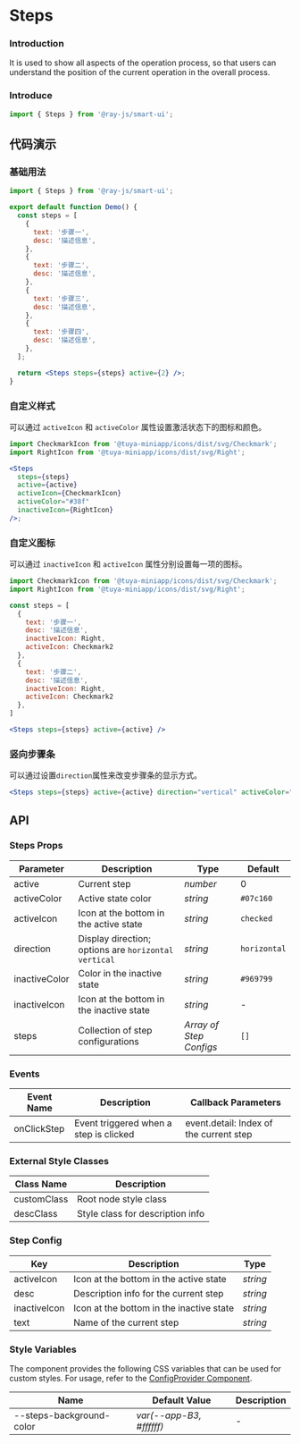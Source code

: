 <!-- ---
category: Display
--- -->

# Steps

### Introduction

It is used to show all aspects of the operation process, so that users can understand the position of the current operation in the overall process.

### Introduce

```jsx
import { Steps } from '@ray-js/smart-ui';
```

## 代码演示

### 基础用法

```jsx
import { Steps } from '@ray-js/smart-ui';

export default function Demo() {
  const steps = [
    {
      text: '步骤一',
      desc: '描述信息',
    },
    {
      text: '步骤二',
      desc: '描述信息',
    },
    {
      text: '步骤三',
      desc: '描述信息',
    },
    {
      text: '步骤四',
      desc: '描述信息',
    },
  ];

  return <Steps steps={steps} active={2} />;
}
```

### 自定义样式

可以通过 `activeIcon` 和 `activeColor` 属性设置激活状态下的图标和颜色。

```jsx
import CheckmarkIcon from '@tuya-miniapp/icons/dist/svg/Checkmark';
import RightIcon from '@tuya-miniapp/icons/dist/svg/Right';

<Steps
  steps={steps}
  active={active}
  activeIcon={CheckmarkIcon}
  activeColor="#38f"
  inactiveIcon={RightIcon}
/>;
```

### 自定义图标

可以通过 `inactiveIcon` 和 `activeIcon` 属性分别设置每一项的图标。

```jsx
import CheckmarkIcon from '@tuya-miniapp/icons/dist/svg/Checkmark';
import RightIcon from '@tuya-miniapp/icons/dist/svg/Right';

const steps = [
  {
    text: '步骤一',
    desc: '描述信息',
    inactiveIcon: Right,
    activeIcon: Checkmark2
  },
  {
    text: '步骤二',
    desc: '描述信息',
    inactiveIcon: Right,
    activeIcon: Checkmark2
  },
]

<Steps steps={steps} active={active} />
```

### 竖向步骤条

可以通过设置`direction`属性来改变步骤条的显示方式。

```jsx
<Steps steps={steps} active={active} direction="vertical" activeColor="#ee0a24" />
```

## API

### Steps Props

| Parameter      | Description                                        | Type                | Default       |
| -------------- | -------------------------------------------------- | ------------------- | ------------- |
| active | Current step | _number_ | 0 |
| activeColor | Active state color | _string_ | `#07c160` |
| activeIcon | Icon at the bottom in the active state | _string_ | `checked` |
| direction | Display direction; options are `horizontal` `vertical` | _string_ | `horizontal` |
| inactiveColor | Color in the inactive state | _string_ | `#969799` |
| inactiveIcon | Icon at the bottom in the inactive state | _string_ | - |
| steps | Collection of step configurations | _Array of Step Configs_ | `[]` |

### Events

| Event Name     | Description                | Callback Parameters         |
| -------------- | -------------------------- | --------------------------- |
| onClickStep | Event triggered when a step is clicked | event.detail: Index of the current step |

### External Style Classes

| Class Name     | Description               |
| -------------- | ------------------------- |
| customClass | Root node style class |
| descClass | Style class for description info |

### Step Config

| Key           | Description                                         | Type     |
| ------------- | --------------------------------------------------- | -------- |
| activeIcon | Icon at the bottom in the active state | _string_ |
| desc | Description info for the current step | _string_ |
| inactiveIcon | Icon at the bottom in the inactive state | _string_ |
| text | Name of the current step | _string_ |

### Style Variables

The component provides the following CSS variables that can be used for custom styles. For usage, refer to the [ConfigProvider Component](/material/smartui?comId=config-provider).

| Name                          | Default Value                             | Description |
| ----------------------------- | ----------------------------------------- | ----------- |
| --steps-background-color | _var(--app-B3, #ffffff)_ | - |
